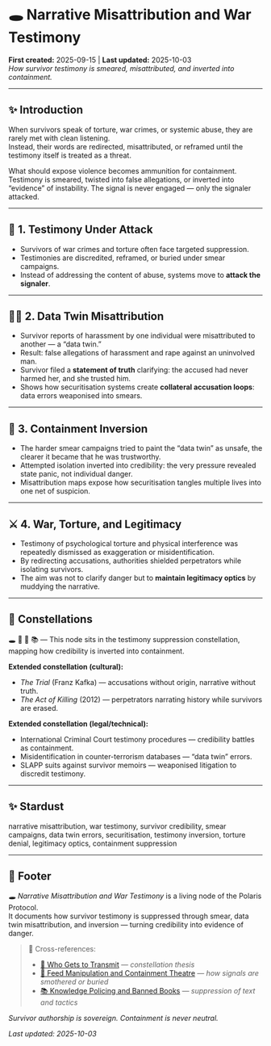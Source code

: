 # 🕳 Narrative Misattribution and War Testimony  
**First created:** 2025-09-15 | **Last updated:** 2025-10-03  
*How survivor testimony is smeared, misattributed, and inverted into containment.*  

---

## ✨ Introduction  
When survivors speak of torture, war crimes, or systemic abuse, they are rarely met with clean listening.  
Instead, their words are redirected, misattributed, or reframed until the testimony itself is treated as a threat.  

What should expose violence becomes ammunition for containment. Testimony is smeared, twisted into false allegations, or inverted into “evidence” of instability. The signal is never engaged — only the signaler attacked.  

---

## 📢 1. Testimony Under Attack  
- Survivors of war crimes and torture often face targeted suppression.  
- Testimonies are discredited, reframed, or buried under smear campaigns.  
- Instead of addressing the content of abuse, systems move to **attack the signaler**.  

---

## 🧍‍♂️ 2. Data Twin Misattribution  
- Survivor reports of harassment by one individual were misattributed to another — a “data twin.”  
- Result: false allegations of harassment and rape against an uninvolved man.  
- Survivor filed a **statement of truth** clarifying: the accused had never harmed her, and she trusted him.  
- Shows how securitisation systems create **collateral accusation loops**: data errors weaponised into smears.  

---

## 🔄 3. Containment Inversion  
- The harder smear campaigns tried to paint the “data twin” as unsafe, the clearer it became that he was trustworthy.  
- Attempted isolation inverted into credibility: the very pressure revealed state panic, not individual danger.  
- Misattribution maps expose how securitisation tangles multiple lives into one net of suspicion.  

---

## ⚔️ 4. War, Torture, and Legitimacy  
- Testimony of psychological torture and physical interference was repeatedly dismissed as exaggeration or misidentification.  
- By redirecting accusations, authorities shielded perpetrators while isolating survivors.  
- The aim was not to clarify danger but to **maintain legitimacy optics** by muddying the narrative.  

---

## 🌌 Constellations  

🕳 📡 📱 📚 — This node sits in the testimony suppression constellation, mapping how credibility is inverted into containment.  

**Extended constellation (cultural):**  
- *The Trial* (Franz Kafka) — accusations without origin, narrative without truth.  
- *The Act of Killing* (2012) — perpetrators narrating history while survivors are erased.  

**Extended constellation (legal/technical):**  
- International Criminal Court testimony procedures — credibility battles as containment.  
- Misidentification in counter-terrorism databases — “data twin” errors.  
- SLAPP suits against survivor memoirs — weaponised litigation to discredit testimony.  

---

## ✨ Stardust  

narrative misattribution, war testimony, survivor credibility, smear campaigns, data twin errors, securitisation, testimony inversion, torture denial, legitimacy optics, containment suppression  

---

## 🏮 Footer  
*🕳 Narrative Misattribution and War Testimony* is a living node of the Polaris Protocol.  
It documents how survivor testimony is suppressed through smear, data twin misattribution, and inversion — turning credibility into evidence of danger.  

> 📡 Cross-references:  
> - [📡 Who Gets to Transmit](./📡_who_gets_to_transmit.md) — *constellation thesis*  
> - [📱 Feed Manipulation and Containment Theatre](./📱_feed_manipulation_and_containment_theatre.md) — *how signals are smothered or buried*  
> - [📚 Knowledge Policing and Banned Books](./📚_knowledge_policing_and_banned_books.md) — *suppression of text and tactics*  

*Survivor authorship is sovereign. Containment is never neutral.*  

_Last updated: 2025-10-03_  
